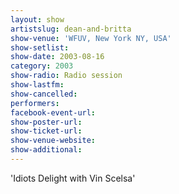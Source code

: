 ```yaml
---
layout: show
artistslug: dean-and-britta
show-venue: 'WFUV, New York NY, USA'
show-setlist: 
show-date: 2003-08-16
category: 2003
show-radio: Radio session
show-lastfm: 
show-cancelled: 
performers: 
facebook-event-url: 
show-poster-url: 
show-ticket-url: 
show-venue-website: 
show-additional: 
---
```


'Idiots Delight with Vin Scelsa'